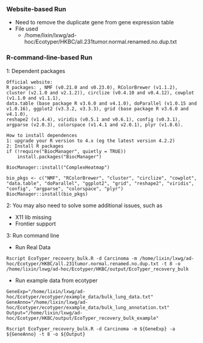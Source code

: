 ### Website-based Run
* Need to remove the duplicate gene from gene expression table
* File used
  * /home/lixin/lxwg/ad-hoc/Ecotyper/HKBC/all.231tumor.normal.renamed.no.dup.txt

### R-command-line-based Run
1: Dependent packages
```
Official website:
R packages: , NMF (v0.21.0 and v0.23.0), RColorBrewer (v1.1.2), cluster (v2.1.0 and v2.1.2)), circlize (v0.4.10 and v0.4.12), cowplot (v1.1.0 and v1.1.1), 
data.table (base package R v3.6.0 and v4.1.0), doParallel (v1.0.15 and v1.0.16), ggplot2 (v3.3.2, v3.3.3), grid (base package R v3.6.0 and v4.1.0), 
reshape2 (v1.4.4), viridis (v0.5.1 and v0.6.1), config (v0.3.1), argparse (v2.0.3), colorspace (v1.4.1 and v2.0.1), plyr (v1.8.6).

How to install dependences 
1: upgrade your R version to 4.x (eg the latest version 4.2.2)
2: Install R packages
if (!require("BiocManager", quietly = TRUE))
    install.packages("BiocManager")

BiocManager::install("ComplexHeatmap")

bio_pkgs <- c("NMF", "RColorBrewer", "cluster", "circlize", "cowplot", "data.table", "doParallel", "ggplot2", "grid", "reshape2", "viridis", "config", "argparse", "colorspace", "plyr")
BiocManager::install(bio_pkgs)
```
2: You may also need to solve some additional issues, such as
   * X11 lib missing
   * Frontier support  

3: Run command line 
   * Run Real Data 
```
Rscript EcoTyper_recovery_bulk.R -d Carcinoma -m /home/lixin/lxwg/ad-hoc/Ecotyper/HKBC/all.231tumor.normal.renamed.no.dup.txt -t 8 -o /home/lixin/lxwg/ad-hoc/Ecotyper/HKBC/output/EcoTyper_recovery_bulk
```
   * Run example data from ecotyper
```
GeneExp="/home/lixin/lxwg/ad-hoc/Ecotyper/ecotyper/example_data/bulk_lung_data.txt"
GeneAnno="/home/lixin/lxwg/ad-hoc/Ecotyper/ecotyper/example_data/bulk_lung_annotation.txt"
Output="/home/lixin/lxwg/ad-hoc/Ecotyper/HKBC/output/EcoTyper_recovery_bulk_example"

Rscript EcoTyper_recovery_bulk.R -d Carcinoma -m ${GeneExp} -a ${GeneAnno} -t 8 -o ${Output}
```

